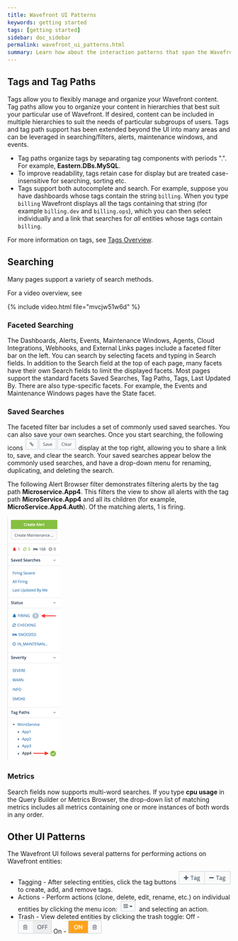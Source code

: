 ```yaml
---
title: Wavefront UI Patterns
keywords: getting started
tags: [getting started]
sidebar: doc_sidebar
permalink: wavefront_ui_patterns.html
summary: Learn how about the interaction patterns that span the Wavefront UI.
---
```


## Tags and Tag Paths

Tags allow you to flexibly manage and organize your Wavefront content. Tag paths allow you to organize your content in hierarchies that best suit your particular use of Wavefront. If desired, content can be included in multiple hierarchies to suit the needs of particular subgroups of users. Tags and tag path support has been extended beyond the UI into many areas and can be leveraged in searching/filters, alerts, maintenance windows, and events.

-  Tag paths organize tags by separating tag components with periods ".". For example, **Eastern.DBs.MySQL**.
-  To improve readability, tags retain case for display but are treated case-insensitive for searching, sorting etc.
-  Tags support both autocomplete and search. For example, suppose you have dashboards whose tags contain the string `billing`. When you type `billing` Wavefront displays all the tags containing that string (for example `billing.dev` and `billing.ops`), which you can then select individually and a link that searches for _all_ entities whose tags contain `billing`. 

For more information on tags, see [Tags Overview](tags_overview.html).

## Searching

Many pages support a variety of search methods.

For a video overview, see 

{% include video.html file="mvcjw51w6d" %}


### Faceted Searching

The Dashboards, Alerts, Events, Maintenance Windows, Agents, Cloud Integrations, Webhooks, and External Links pages include a faceted filter bar on the left. You can search by selecting facets and typing in Search fields. In addition to the Search field at the top of each page, many facets have their own Search fields to limit the displayed facets. Most pages support the standard facets Saved Searches, Tag Paths, Tags, Last Updated By. There are also type-specific facets. For example, the Events and Maintenance Windows pages have the State facet.

### Saved Searches

The faceted filter bar includes a set of commonly used saved searches. You can also save your own searches. Once you start searching, the following icons ![search icons](images/searchicons.png) display at the top right, allowing you to share a link to, save, and clear the search. Your saved searches appear below the commonly used searches, and have a drop-down menu for renaming, duplicating, and deleting the search.

The following Alert Browser filter demonstrates filtering alerts by the tag path **Microservice.App4**. This filters the view to show all alerts with the tag path **MicroService.App4** and all its children (for example, **MicroService.App4.Auth**). Of the matching alerts, 1 is firing.

![Tag path](images/MicroService.App4_firing.png)

### Metrics

Search fields now supports multi-word searches. If you type **cpu usage** in the Query Builder or Metrics Browser, the drop-down list of matching metrics includes all metrics containing one or more instances of both words in any order.

## Other UI Patterns

The Wavefront UI follows several patterns for performing actions on Wavefront entities:

-   Tagging - After selecting entities, click the tag buttons ![tag toggle](images/tag_toggle.png#inline) to create, add, and remove tags.
-   Actions - Perform actions (clone, delete, edit, rename, etc.) on individual entities by clicking the menu icon:  ![action menu](images/action_menu.png#inline)  and selecting an action.
-   Trash - View deleted entities by clicking the trash toggle: Off - ![trash off](images/trash_off.png#inline) On - ![trash on](images/trash_on.png#inline)
